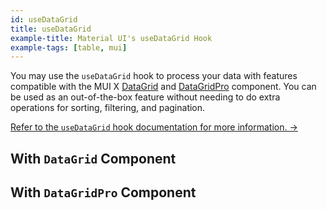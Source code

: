 ```yaml
---
id: useDataGrid
title: useDataGrid
example-title: Material UI's useDataGrid Hook
example-tags: [table, mui]
---
```


You may use the `useDataGrid` hook to process your data with features compatible with the MUI X [DataGrid](https://mui.com/x/react-data-grid/) and [DataGridPro](https://mui.com/x/react-data-grid/) component. You can be used as an out-of-the-box feature without needing to do extra operations for sorting, filtering, and pagination.

[Refer to the `useDataGrid` hook documentation for more information. →](/docs/ui-integrations/material-ui/hooks/use-data-grid/index)

## With `DataGrid` Component

<CodeSandboxExample path="table-material-ui-use-data-grid" />

## With `DataGridPro` Component

<CodeSandboxExample path="table-material-ui-data-grid-pro" />
